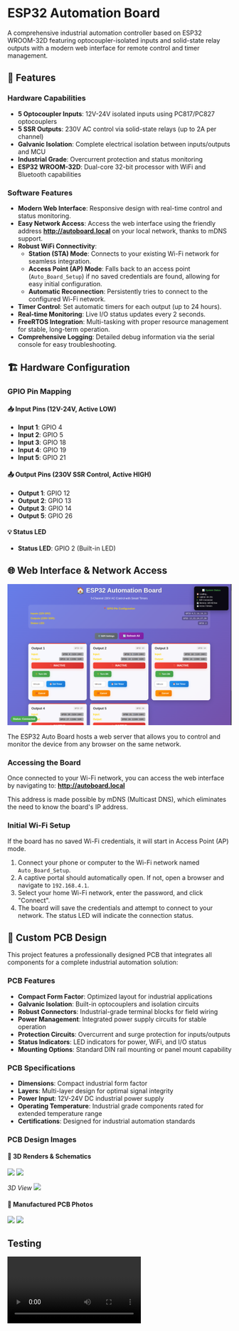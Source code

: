 # ESP32 Automation Board

A comprehensive industrial automation controller based on ESP32 WROOM-32D featuring optocoupler-isolated inputs and solid-state relay outputs with a modern web interface for remote control and timer management.

## 🌟 Features

### Hardware Capabilities
- **5 Optocoupler Inputs**: 12V-24V isolated inputs using PC817/PC827 optocouplers
- **5 SSR Outputs**: 230V AC control via solid-state relays (up to 2A per channel)
- **Galvanic Isolation**: Complete electrical isolation between inputs/outputs and MCU
- **Industrial Grade**: Overcurrent protection and status monitoring
- **ESP32 WROOM-32D**: Dual-core 32-bit processor with WiFi and Bluetooth capabilities

### Software Features
- **Modern Web Interface**: Responsive design with real-time control and status monitoring.
- **Easy Network Access**: Access the web interface using the friendly address **http://autoboard.local** on your local network, thanks to mDNS support.
- **Robust WiFi Connectivity**:
  - **Station (STA) Mode**: Connects to your existing Wi-Fi network for seamless integration.
  - **Access Point (AP) Mode**: Falls back to an access point (`Auto_Board_Setup`) if no saved credentials are found, allowing for easy initial configuration.
  - **Automatic Reconnection**: Persistently tries to connect to the configured Wi-Fi network.
- **Timer Control**: Set automatic timers for each output (up to 24 hours).
- **Real-time Monitoring**: Live I/O status updates every 2 seconds.
- **FreeRTOS Integration**: Multi-tasking with proper resource management for stable, long-term operation.
- **Comprehensive Logging**: Detailed debug information via the serial console for easy troubleshooting.

## 🏗️ Hardware Configuration

### GPIO Pin Mapping

#### 📥 Input Pins (12V-24V, Active LOW)
- **Input 1**: GPIO 4
- **Input 2**: GPIO 5  
- **Input 3**: GPIO 18
- **Input 4**: GPIO 19
- **Input 5**: GPIO 21

#### 📤 Output Pins (230V SSR Control, Active HIGH)
- **Output 1**: GPIO 12
- **Output 2**: GPIO 13
- **Output 3**: GPIO 14
- **Output 5**: GPIO 26

#### 💡 Status LED
- **Status LED**: GPIO 2 (Built-in LED)

## 🌐 Web Interface & Network Access

<img src ="/assets/webinterface.png">

The ESP32 Auto Board hosts a web server that allows you to control and monitor the device from any browser on the same network.

### Accessing the Board
Once connected to your Wi-Fi network, you can access the web interface by navigating to:
**http://autoboard.local**

This address is made possible by mDNS (Multicast DNS), which eliminates the need to know the board's IP address.

### Initial Wi-Fi Setup
If the board has no saved Wi-Fi credentials, it will start in Access Point (AP) mode.
1.  Connect your phone or computer to the Wi-Fi network named `Auto_Board_Setup`.
2.  A captive portal should automatically open. If not, open a browser and navigate to `192.168.4.1`.
3.  Select your home Wi-Fi network, enter the password, and click "Connect".
4.  The board will save the credentials and attempt to connect to your network. The status LED will indicate the connection status.

## 🔌 Custom PCB Design

This project features a professionally designed PCB that integrates all components for a complete industrial automation solution:

### PCB Features
- **Compact Form Factor**: Optimized layout for industrial applications
- **Galvanic Isolation**: Built-in optocouplers and isolation circuits
- **Robust Connectors**: Industrial-grade terminal blocks for field wiring
- **Power Management**: Integrated power supply circuits for stable operation
- **Protection Circuits**: Overcurrent and surge protection for inputs/outputs
- **Status Indicators**: LED indicators for power, WiFi, and I/O status
- **Mounting Options**: Standard DIN rail mounting or panel mount capability

### PCB Specifications
- **Dimensions**: Compact industrial form factor
- **Layers**: Multi-layer design for optimal signal integrity
- **Power Input**: 12V-24V DC industrial power supply
- **Operating Temperature**: Industrial grade components rated for extended temperature range
- **Certifications**: Designed for industrial automation standards

### PCB Design Images

#### 🎨 3D Renders & Schematics

<img src ="Àssets/F.zone.png">
<img src ="Àssets/B.Zone.png">

*3D View*
<img src ="Àssets/3D.png">


#### 📸 Manufactured PCB Photos

<img src ="Àssets/Front.jpg">
<img src ="Àssets/back.jpg">

## Testing 

<video src = "https://github.com/user-attachments/assets/6f2359ae-ea8d-4051-988a-b78e77dd2364">

## 🚀 Getting Started

### Prerequisites
- ESP-IDF v4.4 or later
- Custom Auto_Board PCB with ESP32 WROOM-32D
- USB cable for programming
- WiFi network for remote access

### Building and Flashing

1. **Clone the repository**:
   ```bash
   git clone <repository-url>
   cd Auto_Board
   ```

2. **Add mDNS as a dependency**:
   The project uses the `mdns` component for easy network discovery. Add it to your project using the ESP-IDF component manager:
   ```bash
   idf.py add-dependency "espressif/mdns^1.2"
   ```

3. **Configure the project**:
   ```bash
   idf.py menuconfig
   ```
   - Ensure the serial port is correctly configured under `Serial Flasher Config`.
   - Save and exit.

4. **Build and Flash**:
   ```bash
   idf.py build flash monitor
   ```

5. **Access the Web Interface**:
   - After flashing, the device will connect to your configured Wi-Fi.
   - Open a browser and go to **http://autoboard.local**.

## 🛠️ Troubleshooting
- **404 Not Found (favicon.ico)**: This is a harmless error that occurs when a browser requests an icon for the web page tab. It does not affect functionality. You can ignore it or add a `favicon.ico` file to the web server's root to resolve it.
- **Board not found at autoboard.local**: Ensure your device (computer/phone) and the ESP32 are on the same local network. Some routers may block mDNS traffic; check your router's settings if issues persist. You can find the board's IP address in the serial monitor logs as a fallback.

## 📁 Project Structure

```
Auto_Board/
├── CMakeLists.txt                 # Main CMake configuration
├── README.md                      # This file
├── main/
│   ├── CMakeLists.txt            # Main component CMake
│   ├── main.c                    # Application entry point
│   ├── auto_board.c              # Core automation logic
│   ├── auto_board.h              # Hardware definitions
│   ├── auto_board_config.h       # Configuration settings
│   ├── auto_board_tasks.c        # FreeRTOS task implementations
│   ├── web_server.c              # HTTP server and web interface
│   ├── web_server.h              # Web server definitions
│   ├── wifi_config.c             # WiFi configuration system
│   └── wifi_config.h             # WiFi configuration headers
├── README_AUTO.md                # Detailed hardware documentation
├── WEB_INTERFACE_README.md       # Web interface documentation
├── WEBSERVER_DEBUGGING_GUIDE.md  # Debugging guide
└── PROJECT_STATUS_ANALYSIS.md    # Project status and roadmap
```

## 🔧 Configuration

### Hardware Settings
Edit `main/auto_board_config.h` to modify:
- GPIO pin assignments
- Debounce timing
- Timer limits
- Network settings

### Software Configuration
Use `idf.py menuconfig` to configure:
- WiFi settings
- Logging levels
- FreeRTOS parameters
- Memory allocation

## 🛠️ Development

### Adding New Features
1. **Hardware**: Modify GPIO definitions in `auto_board.h`
2. **Logic**: Implement in `auto_board.c` or `auto_board_tasks.c`
3. **Web Interface**: Update HTML/CSS/JS in `web_server.c`
4. **Configuration**: Add settings to `auto_board_config.h`

### Debugging
- **Serial Monitor**: Use `idf.py monitor` for real-time logs
- **Web Debug**: Check browser console for JavaScript errors
- **Hardware Debug**: Use multimeter to verify GPIO states

## ⚠️ Safety Considerations

- **High Voltage Warning**: SSR outputs control 230V AC - ensure proper electrical safety
- **Isolation**: Always maintain galvanic isolation between high and low voltage circuits
- **Testing**: Test all safety features before connecting to live loads
- **Certification**: Ensure compliance with local electrical codes

## 📖 Additional Documentation

- **[Hardware Details](README_AUTO.md)**: Complete hardware specifications
- **[Web Interface Guide](WEB_INTERFACE_README.md)**: Detailed web interface documentation
- **[Debugging Guide](WEBSERVER_DEBUGGING_GUIDE.md)**: Troubleshooting and debugging
- **[Monitoring Guide](WEBSERVER_MONITORING_GUIDE.md)**: System monitoring and maintenance

## 🤝 Contributing

1. Fork the repository
2. Create a feature branch
3. Commit your changes
4. Push to the branch
5. Create a Pull Request

## 📄 License

This project is open source. Please check the license file for details.

## 🆘 Support

For issues, questions, or contributions:
- Check existing documentation in the project
- Review the debugging guides
- Create an issue with detailed information

---

**Built with ESP-IDF for ESP32 WROOM-32D**
